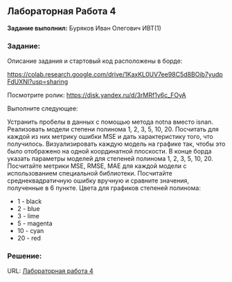 ## Лабораторная Работа 4

**Задание выполнил:** Буряков Иван Олегович ИВТ(1)

### Задание: 
Описание задания и стартовый код расположены в борде:

https://colab.research.google.com/drive/1KaxKL0UV7ee98C5d8BOib7yudpFdUXNl?usp=sharing

Посмотрите ролик: https://disk.yandex.ru/d/3rMRf1y6c_FOyA

Выполните следующее:

Устранить пробелы в данных с помощью метода notna вместо isnan.
Реализовать модели степени полинома 1, 2, 3, 5, 10, 20.
Посчитать для каждой из них метрику ошибки MSE и дать характеристику того, что получилось.
Визуализировать каждую модель на графике так, чтобы это было отображено на одной координатной плоскости.
В конце борда указать параметры моделей для степеней полинома 1, 2, 3, 5, 10, 20.
Посчитайте метрики MSE, RMSE, MAE для каждой модели с использованием специальной библиотеки.
Посчитайте среднеквадратичную ошибку вручную и сравните значения, полученные в 6 пункте.
Цвета для графиков степеней полинома:
* 1 - black
* 2 - blue
* 3 - lime
* 5 - magenta
* 10 - cyan
* 20 - red

### Решение:


URL: [Лабораторная работа 4](https://replit.com/@Buryackov-Ivan/6SEM-LR3?migrateNonNix=1)
